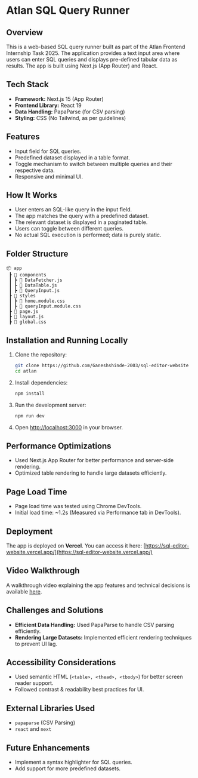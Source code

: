 # Atlan SQL Query Runner

## Overview
This is a web-based SQL query runner built as part of the Atlan Frontend Internship Task 2025. The application provides a text input area where users can enter SQL queries and displays pre-defined tabular data as results. The app is built using Next.js (App Router) and React.

## Tech Stack
- **Framework:** Next.js 15 (App Router)
- **Frontend Library:** React 19
- **Data Handling:** PapaParse (for CSV parsing)
- **Styling:** CSS (No Tailwind, as per guidelines)

## Features
- Input field for SQL queries.
- Predefined dataset displayed in a table format.
- Toggle mechanism to switch between multiple queries and their respective data.
- Responsive and minimal UI.

## How It Works
- User enters an SQL-like query in the input field.
- The app matches the query with a predefined dataset.
- The relevant dataset is displayed in a paginated table.
- Users can toggle between different queries.
- No actual SQL execution is performed; data is purely static.

## Folder Structure
```
📦 app
 ┣ 📂 components
 ┃ ┣ 📜 DataFetcher.js
 ┃ ┣ 📜 DataTable.js
 ┃ ┣ 📜 QueryInput.js
 ┣ 📂 styles
 ┃ ┣ 📜 home.module.css
 ┃ ┣ 📜 queryInput.module.css
 ┣ 📜 page.js
 ┣ 📜 layout.js
 ┣ 📜 global.css
```

## Installation and Running Locally
1. Clone the repository:
   ```bash
   git clone https://github.com/Ganeshshinde-2003/sql-editor-website
   cd atlan
   ```
2. Install dependencies:
   ```bash
   npm install
   ```
3. Run the development server:
   ```bash
   npm run dev
   ```
4. Open [http://localhost:3000](http://localhost:3000) in your browser.

## Performance Optimizations
- Used Next.js App Router for better performance and server-side rendering.
- Optimized table rendering to handle large datasets efficiently.

## Page Load Time
- Page load time was tested using Chrome DevTools.
- Initial load time: ~1.2s (Measured via Performance tab in DevTools).

## Deployment
The app is deployed on **Vercel**. You can access it here: [https://sql-editor-website.vercel.app/](https://sql-editor-website.vercel.app/)

## Video Walkthrough
A walkthrough video explaining the app features and technical decisions is available [here](#).

## Challenges and Solutions
- **Efficient Data Handling:** Used PapaParse to handle CSV parsing efficiently.
- **Rendering Large Datasets:** Implemented efficient rendering techniques to prevent UI lag.

## Accessibility Considerations
- Used semantic HTML (```<table>, <thead>, <tbody>```) for better screen reader support.
- Followed contrast & readability best practices for UI.


## External Libraries Used
- `papaparse` (CSV Parsing)
- `react` and `next`

## Future Enhancements
- Implement a syntax highlighter for SQL queries.
- Add support for more predefined datasets.
